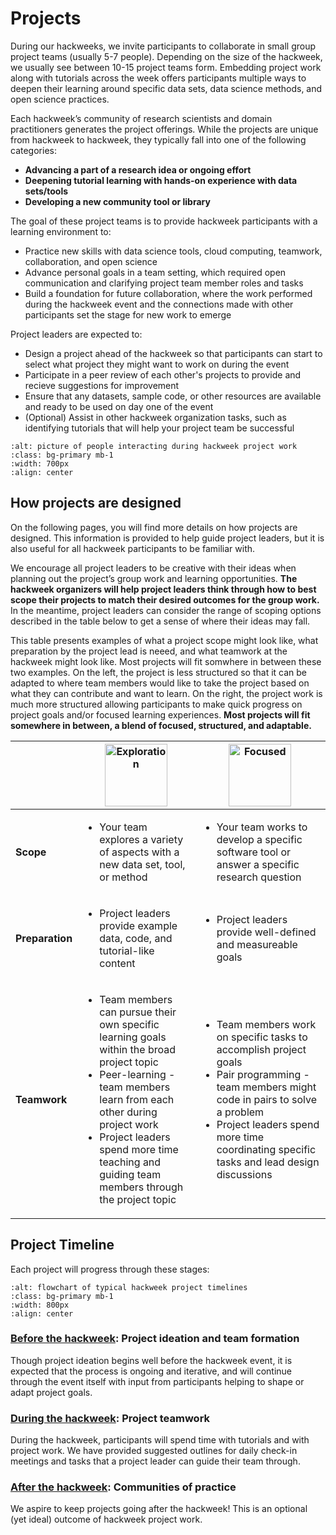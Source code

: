 # Projects

During our hackweeks, we invite participants to collaborate in small group project teams (usually 5-7 people). Depending on the size of the hackweek, we usually see between 10-15 project teams form. Embedding project work along with tutorials across the week offers participants multiple ways to deepen their learning around specific data sets, data science methods, and open science practices.

Each hackweek’s community of research scientists and domain practitioners generates the project offerings. While the projects are unique from hackweek to hackweek, they typically fall into one of the following categories:

* **Advancing a part of a research idea or ongoing effort**
* **Deepening tutorial learning with hands-on experience with data sets/tools**
* **Developing a new community tool or library**

The goal of these project teams is to provide hackweek participants with a learning environment to:
* Practice new skills with data science tools, cloud computing, teamwork, collaboration, and open science
* Advance personal goals in a team setting, which required open communication and clarifying project team member roles and tasks
* Build a foundation for future collaboration, where the work performed during the hackweek event and the connections made with other participants set the stage for new work to emerge

Project leaders are expected to:
* Design a project ahead of the hackweek so that participants can start to select what project they might want to work on during the event
* Participate in a peer review of each other's projects to provide and recieve suggestions for improvement
* Ensure that any datasets, sample code, or other resources are available and ready to be used on day one of the event
* (Optional) Assist in other hackweek organization tasks, such as identifying tutorials that will help your project team be successful


```{image} ../img/projects-montage.png
:alt: picture of people interacting during hackweek project work
:class: bg-primary mb-1
:width: 700px
:align: center
```

## How projects are designed

On the following pages, you will find more details on how projects are designed. This information is provided to help guide project leaders, but it is also useful for all hackweek participants to be familiar with. 

We encourage all project leaders to be creative with their ideas when planning out the project’s group work and learning opportunities. **The hackweek organizers will help project leaders think through how to best scope their projects to match their desired outcomes for the group work.** In the meantime, project leaders can consider the range of scoping options described in the table below to get a sense of where their ideas may fall.

This table presents examples of what a project scope might look like, what preparation by the project lead is neeed, and what teamwork at the hackweek might look like. Most projects will fit somwhere in between these two examples. On the left, the project is less structured so that it can be adapted to where team members would like to take the project based on what they can contribute and want to learn. On the right, the project work is much more structured allowing participants to make quick progress on project goals and/or focused learning experiences. **Most projects will fit somewhere in between, a blend of focused, structured, and adaptable.**

| | <img src="../img/project-icon-3.svg"  alt="Exploration" width="100px" align="center" > | <img src="../img/project-icon-4.svg"  alt="Focused" width="100px" align="center" > |
| --- | --- | --- |
| **Scope** | <ul><li>Your team explores a variety of aspects with a new data set, tool, or method</li></ul>  | <ul><li>Your team works to develop a specific software tool or answer a specific research question</li></ul> |
| **Preparation** | <ul><li>Project leaders provide example data, code, and tutorial-like content | <ul><li>Project leaders provide well-defined and measureable goals</li></ul>  |
| **Teamwork** | <ul><li>Team members can pursue their own specific learning goals within the broad project topic</li><li>Peer-learning - team members learn from each other during project work</li><li>Project leaders spend more time teaching and guiding team members through the project topic</li></ul>  |  <ul><li>Team members work on specific tasks to accomplish project goals</li><li>Pair programming - team members might code in pairs to solve a problem</li><li>Project leaders spend more time coordinating specific tasks and lead design discussions</li></ul> |

## Project Timeline

Each project will progress through these stages:

```{image} ../img/project-timeline.png
:alt: flowchart of typical hackweek project timelines
:class: bg-primary mb-1
:width: 800px
:align: center
```

### [Before the hackweek](project_before.md): Project ideation and team formation

Though project ideation begins well before the hackweek event, it is expected that the process is ongoing and iterative, and will continue through the event itself with input from participants helping to shape or adapt project goals.

### [During the hackweek](project_during.md): Project teamwork

During the hackweek, participants will spend time with tutorials and with project work. We have provided suggested outlines for daily check-in meetings and tasks that a project leader can guide their team through.

### [After the hackweek](project_after.md): Communities of practice

We aspire to keep projects going after the hackweek! This is an optional (yet ideal) outcome of hackweek project work.
